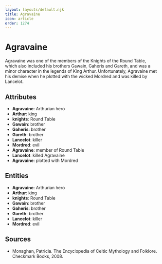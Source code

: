 ```yaml
---
layout: layouts/default.njk
title: Agravaine
icon: article
order: 1274
---
```

# Agravaine

Agravaine was one of the members of the Knights of the Round Table, which also included his brothers Gawain, Gaheris and Gareth, and was a minor character in the legends of King Arthur. Unfortunately, Agravaine met his demise when he plotted with the wicked Mordred and was killed by Lancelot.

## Attributes

- **Agravaine**: Arthurian hero
- **Arthur**: king
- **knights**: Round Table
- **Gawain**: brother
- **Gaheris**: brother
- **Gareth**: brother
- **Lancelot**: killer
- **Mordred**: evil
- **Agravaine**: member of Round Table
- **Lancelot**: killed Agravaine
- **Agravaine**: plotted with Mordred

## Entities

- **Agravaine**: Arthurian hero
- **Arthur**: king
- **knights**: Round Table
- **Gawain**: brother
- **Gaheris**: brother
- **Gareth**: brother
- **Lancelot**: killer
- **Mordred**: evil

## Sources

- Monaghan, Patricia. The Encyclopedia of Celtic Mythology and Folklore. Checkmark Books, 2008.

